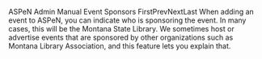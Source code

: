 ASPeN Admin Manual
Event Sponsors
FirstPrevNextLast
When adding an event to ASPeN, you can indicate who is sponsoring the event.  In many cases, this will be the Montana State Library.  We sometimes host or advertise events that are sponsored by other organizations such as Montana Library Association, and this feature lets you explain that.